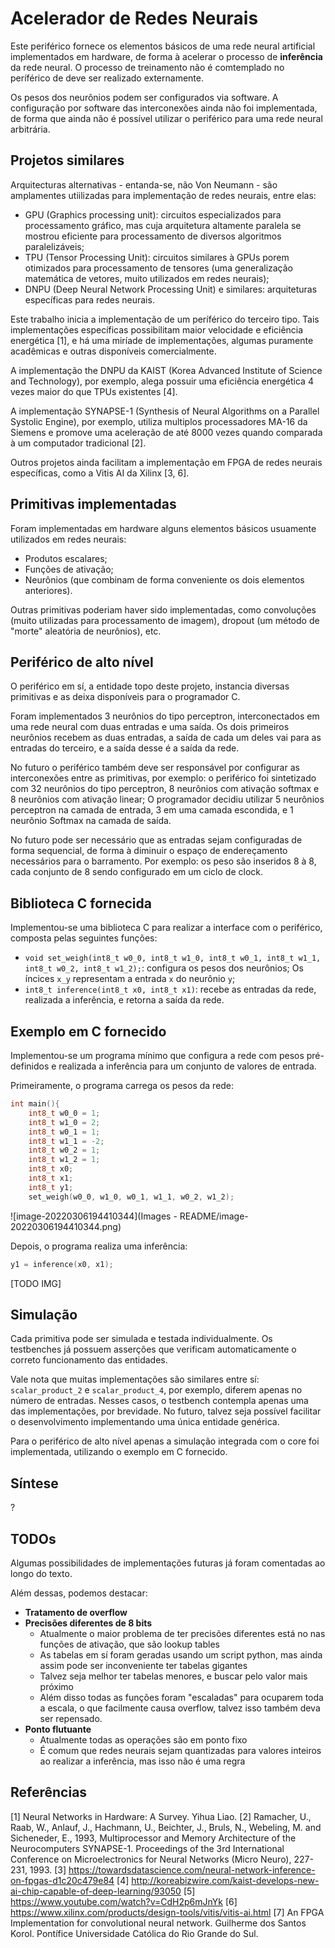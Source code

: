# Acelerador de Redes Neurais

Este periférico fornece os elementos básicos de uma rede neural artificial implementados em hardware, de forma à acelerar o processo de **inferência** da rede neural. O processo de treinamento não é comtemplado no períférico de deve ser realizado externamente. 

Os pesos dos neurônios podem ser configurados via software. A configuração por software das interconexões ainda não foi implementada, de forma que ainda não é possível utilizar o periférico para uma rede neural arbitrária.

## Projetos similares

Arquitecturas alternativas - entanda-se, não Von Neumann - são amplamentes utiilizadas para implementação de redes neurais, entre elas: 
* GPU (Graphics processing unit): circuitos especializados para processamento gráfico, mas cuja arquitetura altamente paralela se mostrou eficiente para processamento de diversos algoritmos paralelizáveis;
* TPU (Tensor Processing Unit): circuitos similares à GPUs porem otimizados para processamento de tensores (uma generalização matemática de vetores, muito utilizados em redes neurais);
* DNPU (Deep Neural Network Processing Unit) e similares: arquiteturas específicas para redes neurais.

Este trabalho inicia a implementação de um períférico do terceiro tipo. Tais implementações específicas possibilitam maior velocidade e eficiência energética [1], e há uma miríade de implementações, algumas puramente acadêmicas e outras disponíveis comercialmente.

A implementação the DNPU da KAIST (Korea Advanced Institute of Science and Technology), por exemplo, alega possuir uma eficiência energética 4 vezes maior do que TPUs existentes [4].

A implementação SYNAPSE-1  (Synthesis of Neural Algorithms on a Parallel Systolic Engine), por exemplo, utiliza multiplos processadores MA-16 da Siemens e promove uma aceleração de até 8000 vezes quando comparada à um computador tradicional [2].

Outros projetos ainda facilitam a implementação em FPGA de redes neurais específicas, como a Vitis AI da Xilinx [3, 6].

## Primitivas implementadas

Foram implementadas em hardware alguns elementos básicos usuamente utilizados em redes neurais:
* Produtos escalares;
* Funções de ativação;
* Neurônios (que combinam de forma conveniente os dois elementos anteriores).

Outras primitivas poderiam haver sido implementadas, como convoluções (muito utilizadas para processamento de imagem), dropout (um método de "morte" aleatória de neurônios), etc.

## Periférico de alto nível

O periférico em sí, a entidade topo deste projeto, instancia diversas primitivas e as deixa disponíveis para o programador C.

Foram implementados 3 neurônios do tipo perceptron, interconectados em uma rede neural com duas entradas e uma saída. Os dois primeiros neurônios recebem as duas entradas, a saída de cada um deles vai para as entradas do terceiro, e a saída desse é a saída da rede.

No futuro o periférico também deve ser responsável por configurar as interconexões entre as primitivas, por exemplo: o periférico foi sintetizado com 32 neurônios do tipo perceptron, 8 neurônios com ativação softmax e 8 neurônios com ativação linear; O programador decidiu utilizar 5 neurônios perceptron na camada de entrada, 3 em uma camada escondida, e 1 neurônio Softmax na camada de saída. 

No futuro pode ser necessário que as entradas sejam configuradas de forma sequencial, de forma à diminuir o espaço de endereçamento necessários para o barramento. Por exemplo: os peso são inseridos 8 à 8, cada conjunto de 8 sendo configurado em um ciclo de clock.

## Biblioteca C fornecida

Implementou-se uma biblioteca C para realizar a interface com o periférico, composta pelas seguintes funções:
* `void set_weigh(int8_t w0_0, int8_t w1_0, int8_t w0_1, int8_t w1_1, int8_t w0_2, int8_t w1_2);`: configura os pesos dos neurônios; Os íncices `x_y` representam a entrada `x` do neurônio `y`;
* `int8_t inference(int8_t x0, int8_t x1)`: recebe as entradas da rede, realizada a inferência, e retorna a saída da rede.

## Exemplo em C fornecido

Implementou-se um programa mínimo que configura a rede com pesos pré-definidos e realizada a inferência para um conjunto de valores de entrada.

Primeiramente, o programa carrega os pesos da rede:
```C
int main(){
    int8_t w0_0 = 1;
    int8_t w1_0 = 2;
    int8_t w0_1 = 1;
    int8_t w1_1 = -2;
    int8_t w0_2 = 1;
    int8_t w1_2 = 1;
    int8_t x0;
    int8_t x1;
    int8_t y1;
    set_weigh(w0_0, w1_0, w0_1, w1_1, w0_2, w1_2);
```
![image-20220306194410344](Images - README/image-20220306194410344.png)

Depois, o programa realiza uma inferência:
```C
y1 = inference(x0, x1);
```
[TODO IMG]

## Simulação

Cada primitiva pode ser simulada e testada individualmente. Os testbenches já possuem asserções que verificam automaticamente o correto funcionamento das entidades.

Vale nota que muitas implementações são similares entre sí: `scalar_product_2` e `scalar_product_4`, por exemplo, diferem apenas no número de entradas. Nesses casos, o testbench contempla apenas uma das implementações, por brevidade. No futuro, talvez seja possível facilitar o desenvolvimento implementando uma única entidade genérica.

Para o periférico de alto nível apenas a simulação integrada com o core foi implementada, utilizando o exemplo em C fornecido.






## Síntese

?

## TODOs

Algumas possibilidades de implementações futuras já foram comentadas ao longo do texto.

Além dessas, podemos destacar:
* **Tratamento de overflow**
* **Precisões diferentes de 8 bits**
  * Atualmente o maior problema de ter precisões diferentes está no nas funções de ativação, que são lookup tables
  * As tabelas em sí foram geradas usando um script python, mas ainda assim pode ser inconveniente ter tabelas gigantes
  * Talvez seja melhor ter tabelas menores, e buscar pelo valor mais próximo
  * Além disso todas as funções foram "escaladas" para ocuparem toda a escala, o que facilmente causa overflow, talvez isso também deva ser repensado.
* **Ponto flutuante**
  * Atualmente todas as operações são em ponto fixo
  * É comum que redes neurais sejam quantizadas para valores inteiros ao realizar a inferência, mas isso não é uma regra

## Referências
[1] Neural Networks in Hardware: A Survey. Yihua Liao.
[2] Ramacher, U., Raab, W., Anlauf, J., Hachmann, U., Beichter, J., Bruls, N., Webeling, M. and
Sicheneder, E., 1993, Multiprocessor and Memory Architecture of the Neurocomputers SYNAPSE-1.
Proceedings of the 3rd International Conference on Microelectronics for Neural Networks (Micro
Neuro), 227-231, 1993.
[3] https://towardsdatascience.com/neural-network-inference-on-fpgas-d1c20c479e84
[4] http://koreabizwire.com/kaist-develops-new-ai-chip-capable-of-deep-learning/93050
[5] https://www.youtube.com/watch?v=CdH2p6mJnYk
[6] https://www.xilinx.com/products/design-tools/vitis/vitis-ai.html
[7] An FPGA Implementation for convolutional neural network. Guilherme dos Santos Korol. Pontífice Universidade Católica do Rio Grande do Sul.